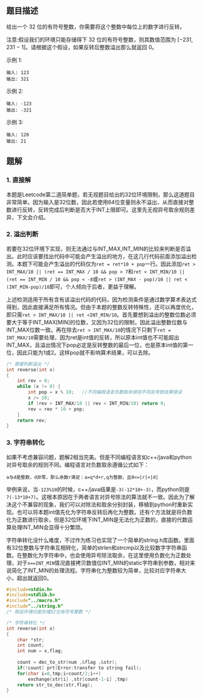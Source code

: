 ## 题目描述

给出一个 32 位的有符号整数，你需要将这个整数中每位上的数字进行反转。

注意:假设我们的环境只能存储得下 32 位的有符号整数，则其数值范围为 [−231,  231 − 1]。请根据这个假设，如果反转后整数溢出那么就返回 0。

示例 1:

```
输入: 123
输出: 321
```

 示例 2:

```
输入: -123
输出: -321
```

示例 3:

```
输入: 120
输出: 21
```

## 题解

### 1. 直接解

​	本题是Leetcode第二道简单题，若无视题目给出的32位环境限制，那么这道题目非常简单。因为输入是32位数，因此若使用64位变量则永不溢出，从而直接对整数进行反转，反转完成后判断是否大于INT上限即可。这里先无视异号取余规则差异，下文会介绍。

### 2. 溢出判断

​	若要在32位环境下实现，则无法通过与INT_MAX,INT_MIN的比较来判断是否溢出。此时应该要找出代码中可能会产生溢出的地方，在这几行代码前面添加溢出检测。本题下可能会产生溢出的代码仅为`ret = ret*10 + pop`一行。因此添加`ret > INT_MAX/10 || (ret == INT_MAX / 10 && pop > 7`和`ret < INT_MIN/10 || (ret == INT_MIN / 10 && pop < -8`或`ret > (INT_MAX - pop)/10 || ret < (INT_MIN-pop)/10`即可，个人倾向于后者，更益于理解。

​	上述检测适用于所有含有该溢出代码的代码，因为检测条件是通过数学算术表达式得到，因此直接满足所有情况。但由于本题的整数反转特殊性，还可以再度优化，即只需`ret > INT_MAX/10 || ret <INT_MIN/10`。首先要想到溢出的整数位数必须要大于等于INT_MAX[MIN]的位数，又因为32位的限制，因此溢出整数位数与INT_MAX位数一致。再在除去`ret > INT_MAX/10`的情况下只剩下`ret = INT_MAX/10`需要处理，因为ret是int值的反转，所以原本int值也不可能超出INT_MAX，且溢出情况下pop必定是反转整数的最后一位，也是原本int值的第一位，因此只能为1或2。这样pop就不影响算术结果，可以去除。

```c
/* 直接判断溢出 */
int reverse(int x)
{
    int rev = 0;
    while (x != 0) {
        int pop = x % 10;	//不同编程语言负数取余规则不同会导致结果错误
        x /= 10;
        if (rev > INT_MAX/10 || rev < INT_MIN/10) return 0;
        rev = rev * 10 + pop;
    }
    return rev;
}
```

### 3. 字符串转化

​	如果不考虑兼容问题，题解2相当完美。但是不同编程语言如c++/java和python对异号取余的规则不同。编程语言对负数取余遵循公式如下：

```
a与d是整数，d非零，那么余数r满足：a=q*d+r,q为整数，且0<=|r|<|d|
```

​	举例来说，当`-123%10`的时候，c++/java结果是`-3(-12*10+-3)`，而python则是`7(-13*10+7)`。这根本原因在于两者语言对异号除法的算法就不一致。因此为了解决这个不兼容的现象，我们可以对除法和取余分别封装，移植到python时重新实现。也可以将本题int值先化为字符串反转后再化为整数。还有个方法就是将负数化为正数进行取余，但是32位环境下INT_MIN是无法化为正数的，直接的代数运算处理INT_MIN会显得十分繁琐。

​	字符串转化没什么难度，不过作为练习也实现了一个简单的string.h库函数。里面有32位整数与字符串互相转化，简单的strlen和strcmp以及比较数字字符串函数。在整数化为字符串中，也会使用异号除法取余，在这里使用负数化为正数处理，对于`x==INT_MIN`情况直接拷贝数值位INT_MIN的static字符串到参数，相对来说简化了INT_MIN的处理流程。字符串化为整数较为简单，比较对应字符串大小，超出就返回0。

```c
#include<stdio.h>
#include<stdlib.h>
#include"../macro.h"
#include"../string.h" 
/* 假设环境仅能存储32位有符号整数 */

/* 字符串转化 */
int reverse(int x)
{
	char *str;
	int count;
    int num = x,flag;
    
	count = dec_to_str(num ,&flag ,&str);
	if(!count) prt(Error:transfer to string fail);
	for(char i=0,tmp;i<count/2;i++)
		exchange(str[i] ,str[count-1-i] ,tmp)
	return str_to_dec(str,flag);
}
```




